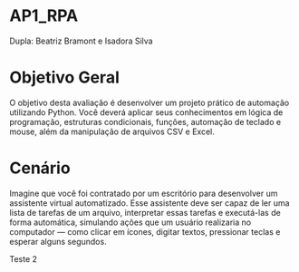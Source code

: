 # AP1_RPA

Dupla: Beatriz Bramont e Isadora Silva

# Objetivo Geral

O objetivo desta avaliação é desenvolver um projeto prático de automação
utilizando Python. Você deverá aplicar seus conhecimentos em lógica de
programação, estruturas condicionais, funções, automação de teclado e
mouse, além da manipulação de arquivos CSV e Excel.

# Cenário

Imagine que você foi contratado por um escritório para desenvolver um
assistente virtual automatizado. Esse assistente deve ser capaz de ler uma
lista de tarefas de um arquivo, interpretar essas tarefas e executá-las de forma
automática, simulando ações que um usuário realizaria no computador — como
clicar em ícones, digitar textos, pressionar teclas e esperar alguns segundos.

Teste 2